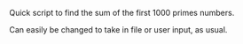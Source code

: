 Quick script to find the sum of the first 1000 primes numbers.

Can easily be changed to take in file or user input, as usual. 
